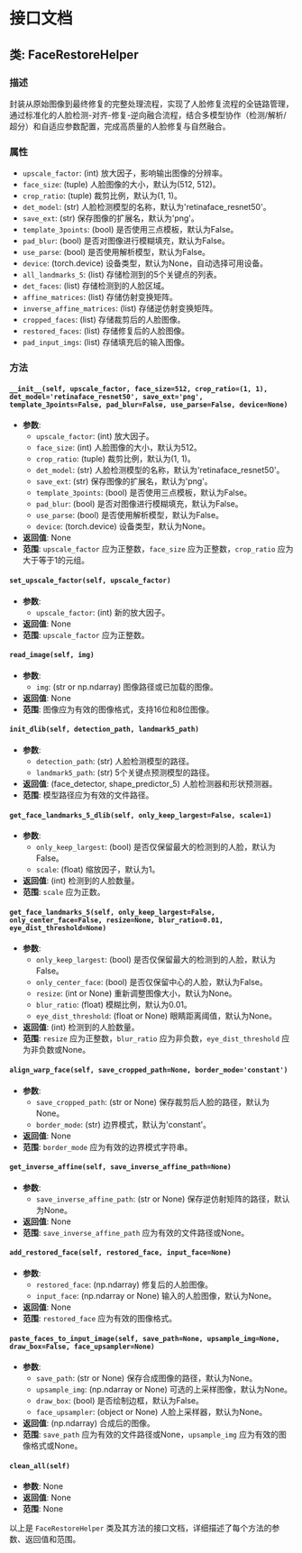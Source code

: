 # 接口文档

## 类: FaceRestoreHelper
### 描述
封装从原始图像到最终修复的完整处理流程，实现了人脸修复流程的全链路管理，通过标准化的人脸检测-对齐-修复-逆向融合流程，结合多模型协作（检测/解析/超分）和自适应参数配置，完成高质量的人脸修复与自然融合。

### 属性
- `upscale_factor`: (int) 放大因子，影响输出图像的分辨率。
- `face_size`: (tuple) 人脸图像的大小，默认为(512, 512)。
- `crop_ratio`: (tuple) 裁剪比例，默认为(1, 1)。
- `det_model`: (str) 人脸检测模型的名称，默认为'retinaface_resnet50'。
- `save_ext`: (str) 保存图像的扩展名，默认为'png'。
- `template_3points`: (bool) 是否使用三点模板，默认为False。
- `pad_blur`: (bool) 是否对图像进行模糊填充，默认为False。
- `use_parse`: (bool) 是否使用解析模型，默认为False。
- `device`: (torch.device) 设备类型，默认为None，自动选择可用设备。
- `all_landmarks_5`: (list) 存储检测到的5个关键点的列表。
- `det_faces`: (list) 存储检测到的人脸区域。
- `affine_matrices`: (list) 存储仿射变换矩阵。
- `inverse_affine_matrices`: (list) 存储逆仿射变换矩阵。
- `cropped_faces`: (list) 存储裁剪后的人脸图像。
- `restored_faces`: (list) 存储修复后的人脸图像。
- `pad_input_imgs`: (list) 存储填充后的输入图像。

### 方法

#### `__init__(self, upscale_factor, face_size=512, crop_ratio=(1, 1), det_model='retinaface_resnet50', save_ext='png', template_3points=False, pad_blur=False, use_parse=False, device=None)`
- **参数**:
  - `upscale_factor`: (int) 放大因子。
  - `face_size`: (int) 人脸图像的大小，默认为512。
  - `crop_ratio`: (tuple) 裁剪比例，默认为(1, 1)。
  - `det_model`: (str) 人脸检测模型的名称，默认为'retinaface_resnet50'。
  - `save_ext`: (str) 保存图像的扩展名，默认为'png'。
  - `template_3points`: (bool) 是否使用三点模板，默认为False。
  - `pad_blur`: (bool) 是否对图像进行模糊填充，默认为False。
  - `use_parse`: (bool) 是否使用解析模型，默认为False。
  - `device`: (torch.device) 设备类型，默认为None。
- **返回值**: None
- **范围**: `upscale_factor` 应为正整数，`face_size` 应为正整数，`crop_ratio` 应为大于等于1的元组。

#### `set_upscale_factor(self, upscale_factor)`
- **参数**:
  - `upscale_factor`: (int) 新的放大因子。
- **返回值**: None
- **范围**: `upscale_factor` 应为正整数。

#### `read_image(self, img)`
- **参数**:
  - `img`: (str or np.ndarray) 图像路径或已加载的图像。
- **返回值**: None
- **范围**: 图像应为有效的图像格式，支持16位和8位图像。

#### `init_dlib(self, detection_path, landmark5_path)`
- **参数**:
  - `detection_path`: (str) 人脸检测模型的路径。
  - `landmark5_path`: (str) 5个关键点预测模型的路径。
- **返回值**: (face_detector, shape_predictor_5) 人脸检测器和形状预测器。
- **范围**: 模型路径应为有效的文件路径。

#### `get_face_landmarks_5_dlib(self, only_keep_largest=False, scale=1)`
- **参数**:
  - `only_keep_largest`: (bool) 是否仅保留最大的检测到的人脸，默认为False。
  - `scale`: (float) 缩放因子，默认为1。
- **返回值**: (int) 检测到的人脸数量。
- **范围**: `scale` 应为正数。

#### `get_face_landmarks_5(self, only_keep_largest=False, only_center_face=False, resize=None, blur_ratio=0.01, eye_dist_threshold=None)`
- **参数**:
  - `only_keep_largest`: (bool) 是否仅保留最大的检测到的人脸，默认为False。
  - `only_center_face`: (bool) 是否仅保留中心的人脸，默认为False。
  - `resize`: (int or None) 重新调整图像大小，默认为None。
  - `blur_ratio`: (float) 模糊比例，默认为0.01。
  - `eye_dist_threshold`: (float or None) 眼睛距离阈值，默认为None。
- **返回值**: (int) 检测到的人脸数量。
- **范围**: `resize` 应为正整数，`blur_ratio` 应为非负数，`eye_dist_threshold` 应为非负数或None。

#### `align_warp_face(self, save_cropped_path=None, border_mode='constant')`
- **参数**:
  - `save_cropped_path`: (str or None) 保存裁剪后人脸的路径，默认为None。
  - `border_mode`: (str) 边界模式，默认为'constant'。
- **返回值**: None
- **范围**: `border_mode` 应为有效的边界模式字符串。

#### `get_inverse_affine(self, save_inverse_affine_path=None)`
- **参数**:
  - `save_inverse_affine_path`: (str or None) 保存逆仿射矩阵的路径，默认为None。
- **返回值**: None
- **范围**: `save_inverse_affine_path` 应为有效的文件路径或None。

#### `add_restored_face(self, restored_face, input_face=None)`
- **参数**:
  - `restored_face`: (np.ndarray) 修复后的人脸图像。
  - `input_face`: (np.ndarray or None) 输入的人脸图像，默认为None。
- **返回值**: None
- **范围**: `restored_face` 应为有效的图像格式。

#### `paste_faces_to_input_image(self, save_path=None, upsample_img=None, draw_box=False, face_upsampler=None)`
- **参数**:
  - `save_path`: (str or None) 保存合成图像的路径，默认为None。
  - `upsample_img`: (np.ndarray or None) 可选的上采样图像，默认为None。
  - `draw_box`: (bool) 是否绘制边框，默认为False。
  - `face_upsampler`: (object or None) 人脸上采样器，默认为None。
- **返回值**: (np.ndarray) 合成后的图像。
- **范围**: `save_path` 应为有效的文件路径或None，`upsample_img` 应为有效的图像格式或None。

#### `clean_all(self)`
- **参数**: None
- **返回值**: None
- **范围**: None

以上是 `FaceRestoreHelper` 类及其方法的接口文档，详细描述了每个方法的参数、返回值和范围。